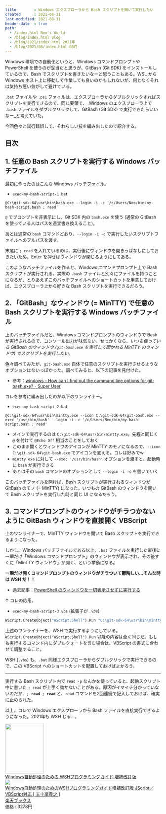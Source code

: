 ```yaml
---
title        : Windows エクスプローラから Bash スクリプトを開いて実行したい
created      : 2021-08-31
last-modified: 2021-08-31
header-date  : true
path:
  - /index.html Neo's World
  - /blog/index.html Blog
  - /blog/2021/index.html 2021年
  - /blog/2021/08/index.html 08月
---
```


Windows 環境での自動化というと、Windows コマンドプロンプトや PowerShell を使うのが妥当だと思うが、GitBash (Git SDK) をインストールしているので、Bash でスクリプトを書きたいなーと思うこともある。WSL から Windows ホスト上に移動して作業しても良いのかもしれないが、何となくそれは気持ち悪い気がして避けている。

`.bat` ファイルや `.ps1` ファイルは、エクスプローラからダブルクリックすればスクリプトを実行できるので、同じ要領で、_Windows のエクスプローラ上で `.bash` ファイルをダブルクリックして、GitBash (Git SDK) で実行できたらいいなー_と考えていた。

今回色々と試行錯誤して、それらしい技を編み出したので紹介する。

## 目次

## 1. 任意の Bash スクリプトを実行する Windows バッチファイル

最初に作ったのはこんな Windows バッチファイル。

- `exec-my-bash-script-1.bat`

```batch
@C:\git-sdk-64\usr\bin\bash.exe --login -i -c '/c/Users/Neo/bin/my-bash-script.bash ; read'
```

`@` でプロンプトを非表示にし、Git SDK 内の `bash.exe` を使う (通常の GitBash を使っている人はパスを適宜書き換えること)。

あとは通常の `bash` コマンドどおり、`--login -i -c` で実行したいスクリプトファイルへのフルパスを渡す。

末尾に `; read` を入れているのは、実行後にウィンドウを開きっぱなしにしておきたいため。Enter を押せばウィンドウが閉じるようにしてある。

このようなバッチファイルを作ると、Windows コマンドプロンプト上で Bash スクリプトが実行される。実際の `.bash` ファイルと別々にファイルを持つことになるが、とりあえずこのバッチファイルへのショートカットを用意しておけば、エクスプローラ上から好きな Bash スクリプトを実行できるだろう。

## 2. 「GitBash」なウィンドウ (= MinTTY) で任意の Bash スクリプトを実行する Windows バッチファイル

上のバッチファイルだと、Windows コマンドプロンプトのウィンドウで Bash が実行されるので、コンソール出力が味気ない。せっかくなら、_いつも使っている GitBash のウィンドウ (`git-bash.exe` を実行して開かれる MinTTY のウィンドウ) でスクリプトを実行したい。_

色々調べてみたが、`git-bash.exe` 自体で任意のスクリプトを実行させるようなオプションはないっぽかった。調べてみると、以下の記事を見付けた。

- 参考：[windows - How can I find out the command line options for git-bash.exe? - Super User](https://superuser.com/questions/1104567/how-can-i-find-out-the-command-line-options-for-git-bash-exe)

コレを参考に編み出したのが以下のワンライナー。

- `exec-my-bash-script-2.bat`

```batch
@C:\git-sdk-64\usr\bin\mintty.exe --icon C:\git-sdk-64\git-bash.exe --exec '/usr/bin/bash' --login -i -c '/c/Users/Neo/bin/my-bash-script.bash ; read'
```

- メインで実行するのは `C:\git-sdk-64\usr\bin\mintty.exe`。先程と同じく `@` を付けて `@Echo Off` 相当のことをしておく
- このまま開くとウィンドウのアイコンが MinTTY のモノになるので、`--icon C:\git-sdk-64\git-bash.exe` でアイコンを変える。コレは好みでw
- `mintty.exe` に対して `--exec '/usr/bin/bash'` オプションを渡すと、起動時に `bash` が実行できる
- あとはその `bash` コマンドのオプションとして `--login -i -c` を書いていく

このバッチファイルを開けば、Bash スクリプトが実行されるウィンドウが GitBash のモノ (= MinTTY) になった。いつもの GitBash のウィンドウを開いて Bash スクリプトを実行した時と同じ UI になるだろう。

## 3. コマンドプロンプトのウィンドウがチラつかないように GitBash ウィンドウを直接開く VBScript

上のワンライナーで、MinTTY ウィンドウを開いて Bash スクリプトを実行できるようになった。

しかし、Windows バッチファイルである以上、`.bat` ファイルを実行した直後に一瞬だけ「Windows コマンドプロンプト」のウィンドウが表示され、その後すぐに「MinTTY ウィンドウ」が開く、という挙動になる。

__一瞬だけ開くコマンドプロンプトのウィンドウがチラついて鬱陶しい…そんな時は WSH だ！！__

- 過去記事：[PowerShell のウィンドウを一切表示させずに実行する](/blog/2021/08/10-01.html)

↑ コレの応用。

- `exec-my-bash-script-3.vbs` (拡張子が _`.vbs`_)

```vb
WScript.CreateObject("WScript.Shell").Run "C:\git-sdk-64\usr\bin\mintty.exe --icon C:\git-sdk-64\git-bash.exe --exec '/usr/bin/bash' --login -i -c '/c/Users/Neo/bin/my-bash-script.bash ; read'"
```

上述のワンライナーを、WSH で実行するようにしている。`WScript.CreateObject("WScript.Shell").Run` 以降の内容は全く同じだ。もしも実行するコマンド内にダブルクォートを含む場合は、VBScript の書式に合わせて調整すること。

WSH (`.vbs`) も、`.bat` 同様エクスプローラからダブルクリックで実行できるので、この VBScript へのショートカットを配置しておけばよかろう。

---

実行する Bash スクリプト内で `read -p` なんかを使っていると、起動スクリプト中に書いた `; read` が上手く効かないことがある。原因がイマイチ分かっていないのだが、__`; read ; read`__ と、`read` コマンドを2回連続で記入しておけば、確実に止められた。

以上。コレで Windows エクスプローラから Bash ファイルを直接実行できるようになった。2021年も WSH じゃ…。

<div class="ad-amazon">
  <div class="ad-amazon-image">
    <a href="https://www.amazon.co.jp/dp/4802611021?tag=neos21-22&amp;linkCode=osi&amp;th=1&amp;psc=1">
      <img src="https://m.media-amazon.com/images/I/41-rp6-AXmL._SL160_.jpg" width="125" height="160">
    </a>
  </div>
  <div class="ad-amazon-info">
    <div class="ad-amazon-title">
      <a href="https://www.amazon.co.jp/dp/4802611021?tag=neos21-22&amp;linkCode=osi&amp;th=1&amp;psc=1">Windows自動処理のための WSHプログラミングガイド 増補改訂版</a>
    </div>
  </div>
</div>

<div class="ad-rakuten">
  <div class="ad-rakuten-image">
    <a href="https://hb.afl.rakuten.co.jp/hgc/g00q0722.waxyc9ff.g00q0722.waxyd017/?pc=https%3A%2F%2Fitem.rakuten.co.jp%2Fbook%2F14917901%2F&amp;m=http%3A%2F%2Fm.rakuten.co.jp%2Fbook%2Fi%2F18583555%2F">
      <img src="https://thumbnail.image.rakuten.co.jp/@0_mall/book/cabinet/1022/9784802611022.jpg?_ex=128x128">
    </a>
  </div>
  <div class="ad-rakuten-info">
    <div class="ad-rakuten-title">
      <a href="https://hb.afl.rakuten.co.jp/hgc/g00q0722.waxyc9ff.g00q0722.waxyd017/?pc=https%3A%2F%2Fitem.rakuten.co.jp%2Fbook%2F14917901%2F&amp;m=http%3A%2F%2Fm.rakuten.co.jp%2Fbook%2Fi%2F18583555%2F">Windows自動処理のためのWSHプログラミングガイド増補改訂版 JScript／VBScript対応 [ 五十嵐貴之 ]</a>
    </div>
    <div class="ad-rakuten-shop">
      <a href="https://hb.afl.rakuten.co.jp/hgc/g00q0722.waxyc9ff.g00q0722.waxyd017/?pc=https%3A%2F%2Fwww.rakuten.co.jp%2Fbook%2F&amp;m=http%3A%2F%2Fm.rakuten.co.jp%2Fbook%2F">楽天ブックス</a>
    </div>
    <div class="ad-rakuten-price">価格 : 3278円</div>
  </div>
</div>
